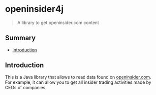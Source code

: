 # openinsider4j
> A library to get openinsider.com content

## Summary

  * [Introduction](#intro)


## <a name="intro"></a>Introduction

This is a Java library that allows to read data found on [openinsider.com](http://openinsider.com).  
For example, it can allow you to get all insider trading activities made by CEOs of companies.
